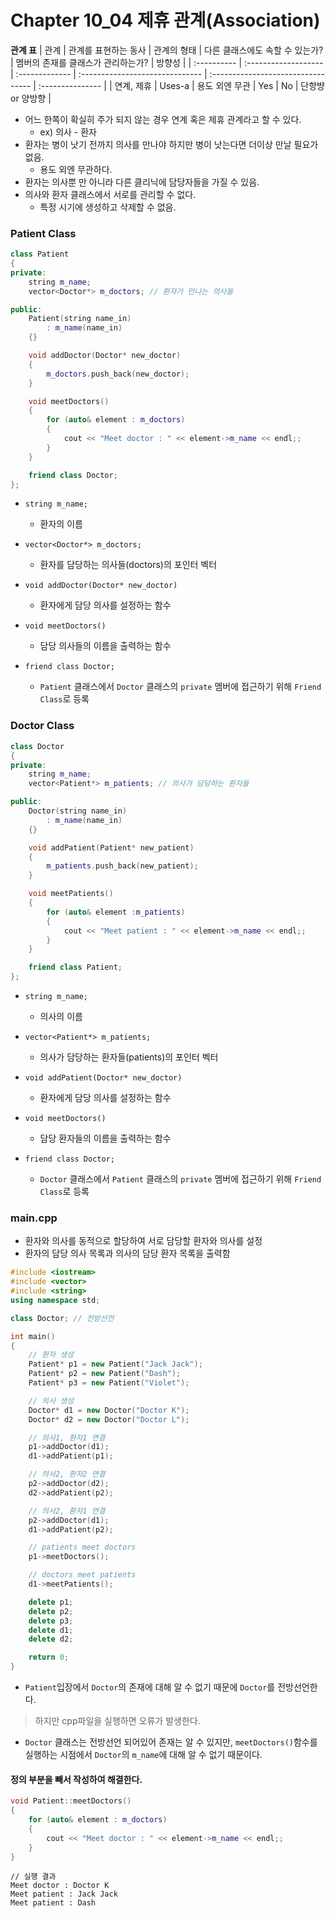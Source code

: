 # Chapter 10_04 제휴 관계(Association)

**관계 표**
| 관계        | 관계를 표현하는 동사 | 관계의 형태    | 다른 클래스에도 속할 수 있는가? | 멤버의 존재를 클래스가 관리하는가? | 방향성           |
| :---------- | :------------------- | :------------- | :------------------------------ | :--------------------------------- | :--------------- |
| 연계, 제휴  | Uses-a               | 용도 외엔 무관  | Yes                             | No                                 | 단항뱡 or 양방향 |

- 어느 한쪽이 확실히 주가 되지 않는 경우 연계 혹은 제휴 관계라고 할 수 있다.
  - ex) 의사 - 환자
- 환자는 병이 낫기 전까지 의사를 만나야 하지만 병이 낫는다면 더이상 만날 필요가 없음.
  - 용도 외엔 무관하다.
- 환자는 의사뿐 만 아니라 다른 클리닉에 담당자들을 가질 수 있음.
- 의사와 환자 클래스에서 서로를 관리할 수 없다.
  - 특정 시기에 생성하고 삭제할 수 없음.

### Patient Class
```cpp
class Patient
{
private:
	string m_name;
	vector<Doctor*> m_doctors; // 환자가 만나는 의사들

public:
	Patient(string name_in)
		: m_name(name_in)
	{}

	void addDoctor(Doctor* new_doctor)
	{
		m_doctors.push_back(new_doctor);
	}

	void meetDoctors()
    {
        for (auto& element : m_doctors)
        {
            cout << "Meet doctor : " << element->m_name << endl;;
        }
    }

	friend class Doctor;
};
```
- `string m_name;`
  - 환자의 이름
- `vector<Doctor*> m_doctors;`
  - 환자를 담당하는 의사들(doctors)의 포인터 벡터

- `void addDoctor(Doctor* new_doctor)`
  - 환자에게 담당 의사를 설정하는 함수
- `void meetDoctors()`
  - 담당 의사들의 이름을 출력하는 함수

- `friend class Doctor;`
  - `Patient` 클래스에서 `Doctor` 클래스의 `private` 멤버에 접근하기 위해 `Friend Class`로 등록 

### Doctor Class

```cpp
class Doctor
{
private:
	string m_name;
	vector<Patient*> m_patients; // 의사가 담당하는 환자들

public:
	Doctor(string name_in)
		: m_name(name_in)
	{}

	void addPatient(Patient* new_patient)
	{
		m_patients.push_back(new_patient);
	}

	void meetPatients()
	{
		for (auto& element :m_patients)
		{
			cout << "Meet patient : " << element->m_name << endl;;
		}
	}

	friend class Patient;
};
```
- `string m_name;`
  - 의사의 이름
- `vector<Patient*> m_patients;`
  - 의사가 담당하는 환자들(patients)의 포인터 벡터

- `void addPatient(Doctor* new_doctor)`
  - 환자에게 담당 의사를 설정하는 함수
- `void meetDoctors()`
  - 담당 환자들의 이름을 출력하는 함수

- `friend class Doctor;`
  - `Doctor` 클래스에서 `Patient` 클래스의 `private` 멤버에 접근하기 위해 `Friend Class`로 등록

### main.cpp
- 환자와 의사를 동적으로 할당하여 서로 담당할 환자와 의사를 설정
- 환자의 담당 의사 목록과 의사의 담당 환자 목록을 출력함 

```cpp
#include <iostream>
#include <vector>
#include <string>
using namespace std;

class Doctor; // 전방선언

int main()
{
    // 환자 생성
	Patient* p1 = new Patient("Jack Jack");
	Patient* p2 = new Patient("Dash");
	Patient* p3 = new Patient("Violet");

    // 의사 생성
	Doctor* d1 = new Doctor("Doctor K");
	Doctor* d2 = new Doctor("Doctor L");

    // 의사1, 환자1 연결
	p1->addDoctor(d1);
	d1->addPatient(p1);

    // 의사2, 환자2 연결
	p2->addDoctor(d2);
	d2->addPatient(p2);

    // 의사2, 환자1 연결
	p2->addDoctor(d1);
	d1->addPatient(p2);

	// patients meet doctors
	p1->meetDoctors();

	// doctors meet patients
	d1->meetPatients();

	delete p1;
	delete p2;
	delete p3;
	delete d1;
	delete d2;

	return 0;
}
```
- `Patient`입장에서 `Doctor`의 존재에 대해 알 수 없기 때문에 `Doctor`를 전방선언한다.

> 하지만 cpp파일을 실행하면 오류가 발생한다.
- `Doctor` 클래스는 전방선언 되어있어 존재는 알 수 있지만, `meetDoctors()`함수를 실행하는 시점에서 `Doctor`의 `m_name`에 대해 알 수 없기 때문이다.
 
#### 정의 부분을 빼서 작성하여 해결한다. 
```cpp
void Patient::meetDoctors()
{
	for (auto& element : m_doctors)
	{
		cout << "Meet doctor : " << element->m_name << endl;;
	}
}
```

```
// 실행 결과
Meet doctor : Doctor K
Meet patient : Jack Jack
Meet patient : Dash
```